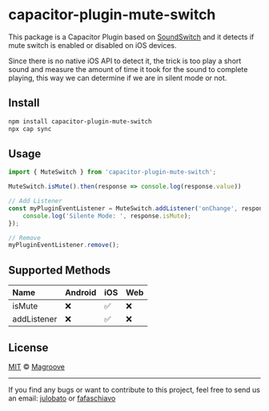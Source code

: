 # capacitor-plugin-mute-switch

This package is a Capacitor Plugin based on [SoundSwitch](https://github.com/Magroove/capacitor-plugin-mute-switch/blob/main/LICENSE) and it detects if mute switch is enabled or disabled on iOS devices.

Since there is no native iOS API to detect it, the trick is too play a short sound and measure the amount of time it took for the sound to complete playing, this way we can determine if we are in silent mode or not.

## Install

```bash
npm install capacitor-plugin-mute-switch
npx cap sync
```

## Usage

```typescript
import { MuteSwitch } from 'capacitor-plugin-mute-switch';

MuteSwitch.isMute().then(response => console.log(response.value))

// Add Listener
const myPluginEventListener = MuteSwitch.addListener('onChange', response => {
    console.log('Silente Mode: ', response.isMute);
});

// Remove
myPluginEventListener.remove();
```

## Supported Methods

| Name                  | Android | iOS | Web |
| :-------------------- | :------ | :-- | :-- |
| isMute              | ❌     | ✅  | ❌ |
| addListener              | ❌     | ✅  | ❌ |


## License

[MIT](https://github.com/Magroove/capacitor-plugin-mute-switch/blob/main/LICENSE) © [Magroove](https://github.com/Magroove)

----

If you find any bugs or want to contribute to this project, feel free to send us an email:
[julobato](mailto:julianne@magroove.com) or [fafaschiavo](mailto:fabricio@magroove.com)
